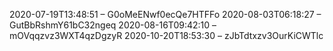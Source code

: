 2020-07-19T13:48:51 – G0oMeENwf0ecQe7HTFFo
2020-08-03T06:18:27 – GutBbRshmY61bC32ngeq
2020-08-16T09:42:10 – mOVqqzvz3WXT4qzDgzyR
2020-10-20T18:53:30 – zJbTdtxzv3OurKiCWTlc

